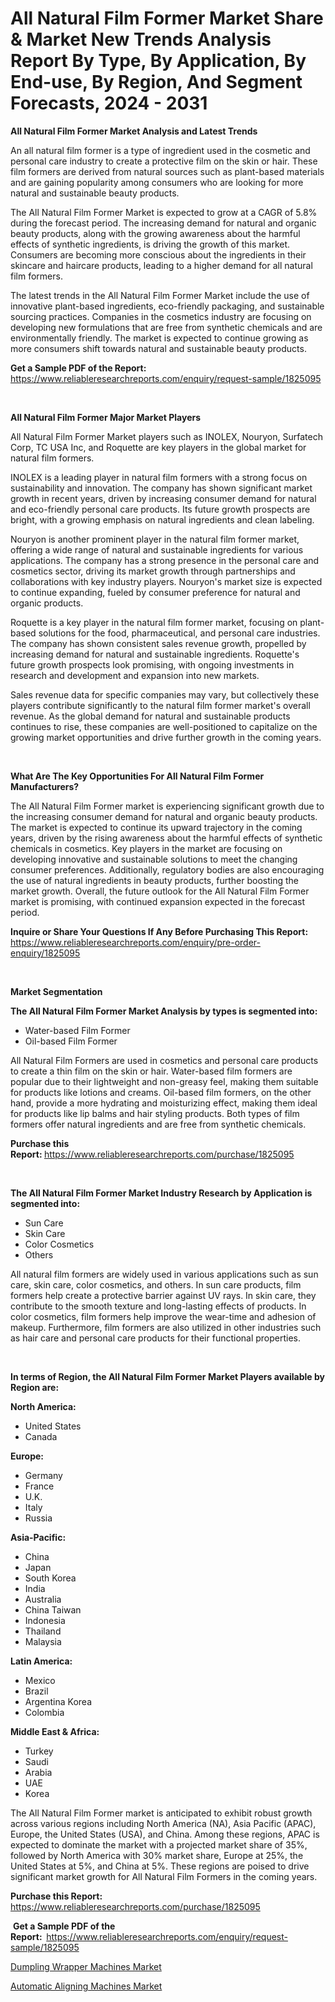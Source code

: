 <p><h1>All Natural Film Former Market Share & Market New Trends Analysis Report By Type, By Application, By End-use, By Region, And Segment Forecasts, 2024 - 2031</h1></p><p><strong>All Natural Film Former Market Analysis and Latest Trends</strong></p>
<p><p>An all natural film former is a type of ingredient used in the cosmetic and personal care industry to create a protective film on the skin or hair. These film formers are derived from natural sources such as plant-based materials and are gaining popularity among consumers who are looking for more natural and sustainable beauty products.</p><p>The All Natural Film Former Market is expected to grow at a CAGR of 5.8% during the forecast period. The increasing demand for natural and organic beauty products, along with the growing awareness about the harmful effects of synthetic ingredients, is driving the growth of this market. Consumers are becoming more conscious about the ingredients in their skincare and haircare products, leading to a higher demand for all natural film formers.</p><p>The latest trends in the All Natural Film Former Market include the use of innovative plant-based ingredients, eco-friendly packaging, and sustainable sourcing practices. Companies in the cosmetics industry are focusing on developing new formulations that are free from synthetic chemicals and are environmentally friendly. The market is expected to continue growing as more consumers shift towards natural and sustainable beauty products.</p></p>
<p><strong>Get a Sample PDF of the Report:&nbsp;</strong> <a href="https://www.reliableresearchreports.com/enquiry/request-sample/1825095">https://www.reliableresearchreports.com/enquiry/request-sample/1825095</a></p>
<p>&nbsp;</p>
<p><strong>All Natural Film Former Major Market Players</strong></p>
<p><p>All Natural Film Former Market players such as INOLEX, Nouryon, Surfatech Corp, TC USA Inc, and Roquette are key players in the global market for natural film formers. </p><p>INOLEX is a leading player in natural film formers with a strong focus on sustainability and innovation. The company has shown significant market growth in recent years, driven by increasing consumer demand for natural and eco-friendly personal care products. Its future growth prospects are bright, with a growing emphasis on natural ingredients and clean labeling.</p><p>Nouryon is another prominent player in the natural film former market, offering a wide range of natural and sustainable ingredients for various applications. The company has a strong presence in the personal care and cosmetics sector, driving its market growth through partnerships and collaborations with key industry players. Nouryon's market size is expected to continue expanding, fueled by consumer preference for natural and organic products.</p><p>Roquette is a key player in the natural film former market, focusing on plant-based solutions for the food, pharmaceutical, and personal care industries. The company has shown consistent sales revenue growth, propelled by increasing demand for natural and sustainable ingredients. Roquette's future growth prospects look promising, with ongoing investments in research and development and expansion into new markets.</p><p>Sales revenue data for specific companies may vary, but collectively these players contribute significantly to the natural film former market's overall revenue. As the global demand for natural and sustainable products continues to rise, these companies are well-positioned to capitalize on the growing market opportunities and drive further growth in the coming years.</p></p>
<p>&nbsp;</p>
<p><strong>What Are The Key Opportunities For All Natural Film Former Manufacturers?</strong></p>
<p><p>The All Natural Film Former market is experiencing significant growth due to the increasing consumer demand for natural and organic beauty products. The market is expected to continue its upward trajectory in the coming years, driven by the rising awareness about the harmful effects of synthetic chemicals in cosmetics. Key players in the market are focusing on developing innovative and sustainable solutions to meet the changing consumer preferences. Additionally, regulatory bodies are also encouraging the use of natural ingredients in beauty products, further boosting the market growth. Overall, the future outlook for the All Natural Film Former market is promising, with continued expansion expected in the forecast period.</p></p>
<p><strong>Inquire or Share Your Questions If Any Before Purchasing This Report:</strong> <a href="https://www.reliableresearchreports.com/enquiry/pre-order-enquiry/1825095">https://www.reliableresearchreports.com/enquiry/pre-order-enquiry/1825095</a></p>
<p>&nbsp;</p>
<p><strong>Market Segmentation</strong></p>
<p><strong>The All Natural Film Former Market Analysis by types is segmented into:</strong></p>
<p><ul><li>Water-based Film Former</li><li>Oil-based Film Former</li></ul></p>
<p><p>All Natural Film Formers are used in cosmetics and personal care products to create a thin film on the skin or hair. Water-based film formers are popular due to their lightweight and non-greasy feel, making them suitable for products like lotions and creams. Oil-based film formers, on the other hand, provide a more hydrating and moisturizing effect, making them ideal for products like lip balms and hair styling products. Both types of film formers offer natural ingredients and are free from synthetic chemicals.</p></p>
<p><strong>Purchase this Report:&nbsp;</strong><a href="https://www.reliableresearchreports.com/purchase/1825095">https://www.reliableresearchreports.com/purchase/1825095</a></p>
<p>&nbsp;</p>
<p><strong>The All Natural Film Former Market Industry Research by Application is segmented into:</strong></p>
<p><ul><li>Sun Care</li><li>Skin Care</li><li>Color Cosmetics</li><li>Others</li></ul></p>
<p><p>All natural film formers are widely used in various applications such as sun care, skin care, color cosmetics, and others. In sun care products, film formers help create a protective barrier against UV rays. In skin care, they contribute to the smooth texture and long-lasting effects of products. In color cosmetics, film formers help improve the wear-time and adhesion of makeup. Furthermore, film formers are also utilized in other industries such as hair care and personal care products for their functional properties.</p></p>
<p>&nbsp;</p>
<p><strong>In terms of Region, the All Natural Film Former Market Players available by Region are:</strong></p>
<p>
    <p> <strong> North America: </strong>
        <ul>
            <li>United States</li>
            <li>Canada</li>
        </ul>
        </p> 
    <p> <strong> Europe: </strong>
        <ul>
            <li>Germany</li>
            <li>France</li>
            <li>U.K.</li>
            <li>Italy</li>
            <li>Russia</li>
        </ul>
        </p> 
    <p> <strong> Asia-Pacific: </strong>
        <ul>
            <li>China</li>
            <li>Japan</li>
            <li>South Korea</li>
            <li>India</li>
            <li>Australia</li>
            <li>China Taiwan</li>
            <li>Indonesia</li>
            <li>Thailand</li>
            <li>Malaysia</li>
        </ul>
        </p> 
    <p> <strong> Latin America: </strong>
        <ul>
            <li>Mexico</li>
            <li>Brazil</li>
            <li>Argentina Korea</li>
            <li>Colombia</li>
        </ul>
        </p> 
    <p> <strong> Middle East & Africa: </strong>
        <ul>
            <li>Turkey</li>
            <li>Saudi</li>
            <li>Arabia</li>
            <li>UAE</li>
            <li>Korea</li>
        </ul>
    </p>
    </p>
<p><p>The All Natural Film Former market is anticipated to exhibit robust growth across various regions including North America (NA), Asia Pacific (APAC), Europe, the United States (USA), and China. Among these regions, APAC is expected to dominate the market with a projected market share of 35%, followed by North America with 30% market share, Europe at 25%, the United States at 5%, and China at 5%. These regions are poised to drive significant market growth for All Natural Film Formers in the coming years.</p></p>
<p><strong>Purchase this Report: </strong><a href="https://www.reliableresearchreports.com/purchase/1825095">https://www.reliableresearchreports.com/purchase/1825095</a></p>
<p>&nbsp;<strong>Get a Sample PDF of the Report:&nbsp;&nbsp;</strong><a href="https://www.reliableresearchreports.com/enquiry/request-sample/1825095">https://www.reliableresearchreports.com/enquiry/request-sample/1825095</a></p>
<p><strong></strong></p>
<p><p><a href="https://gratis-rainforest-2ca.notion.site/Dumpling-Wrapper-Machines-Market-Research-Report-The-Key-To-Successful-Business-Strategy-Forecasted-8909876b15d8408abd4357a8ce522be0">Dumpling Wrapper Machines Market</a></p><p><a href="https://metal-farmhouse-e95.notion.site/Automatic-Aligning-Machines-Market-Size-Reflecting-a-Forecast-Till-2031-Market-By-Type-By-Applicat-fc85292a522943f183b43d0af4e2d25d">Automatic Aligning Machines Market</a></p></p>